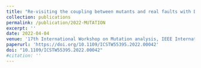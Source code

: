 ```yaml
---
title: "Re-visiting the coupling between mutants and real faults with Defects4J 2.0"
collection: publications
permalink: /publication/2022-MUTATION
excerpt: ''
date: 2022-04-04
venue: '17th International Workshop on Mutation analysis, IEEE International Conference on Software Testing, Verification and Validation (ICSTW)'
paperurl: 'https://doi.org/10.1109/ICSTW55395.2022.00042'
doi: "10.1109/ICSTW55395.2022.00042"
#citation: ''
---
```

